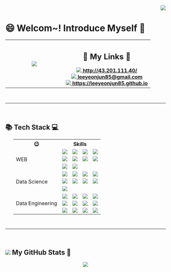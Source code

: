 <!-- 📌 각종 참고 링크 모음 🎁
방문자 수 통계 : https://hits.seeyoufarm.com/
각종 배찌 : https://shields.io/
아이콘 : https://simpleicons.org/
https://hyeinisfree.tistory.com/22
 -->


<!-- 방문자 수 통계 -->
<div align="right">
    <a href="https://hits.seeyoufarm.com">
        <img src="https://hits.seeyoufarm.com/api/count/incr/badge.svg?url=https%3A%2F%2Fgithub.com%2Fleeyeonjun85&count_bg=%2379C83D&title_bg=%23555555&icon=github.svg&icon_color=%23E7E7E7&title=Counts&edge_flat=false"/>
    </a>
</div>

<!-- [![Hits](https://hits.seeyoufarm.com/api/count/incr/badge.svg?url=https%3A%2F%2Fgithub.com%2Fleeyeonjun85&count_bg=%2379C83D&title_bg=%23555555&icon=github.svg&icon_color=%23E7E7E7&title=Counts&edge_flat=false)](https://hits.seeyoufarm.com) -->


<h1>😄 Welcom~! Introduce Myself 🚀</h1>

<table style="width:100%">
    <th style="width:40%"; align="center">
        <img src="https://drive.google.com/uc?id=1oOoeMltD6g4W4mtx--Hrua5nGjm_dWWe"/>
    </th>
    <th style="width:60%;">
        <h2 style="align=center">🔎 My Links 📌</h2>
        <div>
            <a href="http://43.201.111.40/" target='_blank'>
                <img src="https://img.shields.io/badge/Home-4285F4?style=flat-square&logo=googlehome&logoColor=white"/>
                http://43.201.111.40/
            </a><br>
            <a href="mailto:leeyeonjun85@gmail.com">
                <img src="https://img.shields.io/badge/Mail-EA4335?style=flat-square&logo=gmail&logoColor=white"/>
                leeyeonjun85@gmail.com
            </a><br>
            <a href="https://leeyeonjun85.github.io/" target='_blank'>
                <img src="https://img.shields.io/badge/Github-181717?style=flat-square&logo=github&logoColor=white"/> 
                https://leeyeonjun85.github.io
            </a><br>
            <!-- <a href="https://www.instagram.com/leeyeonjun85/" target='_blank'>
                <img src="https://img.shields.io/badge/Instagram-E4405F?style=flat-square&logo=instagram&logoColor=white"/> 
                https://www.instagram.com/leeyeonjun85/
            </a><br> -->
            <!-- <a href="http://leeyj85.shop/aboutme/" target='_blank'>
                <img src="https://img.shields.io/badge/이력서-00a408?style=flat-square"/> 
                http://leeyj85.shop/aboutme/
            </a><br> -->
            <!-- <a href="http://leeyj85.shop/portfolio/" target='_blank'>
                <img src="https://img.shields.io/badge/포트폴리오-5b0000?style=flat-square"/> 
                http://leeyj85.shop/portfolio/
            </a><br> -->
        </div>
    </th>
</table>

<!-- <div style="display: grid; grid-template-columns: 4fr 8fr; grid-template-areas:'image links';">
    <div style="grid-area: image;" align="center">
        <a href="http://leeyj85.shop/aboutme/" target='_blank'>
        <img style="width:80%; border-radius: 50%; border: 1px solid #888; padding: 5px" src="https://leeyeonjun85.github.io/assets/images/profile/me01.jpg"/></a>
    </div>
    <div style="grid-area: links;">
        <h3 align="left">🔎 My Links 📌</h3>
        <a href="http://leeyj85.shop/" target='_blank'><img src="https://img.shields.io/badge/Home-4285F4?style=flat-square&logo=googlehome&logoColor=white"/>&nbsp;&nbsp; Home Page : http://leeyj85.shop/</a><br>
        <a href="mailto:leeyeonjun85@gmail.com"><img src="https://img.shields.io/badge/Mail-EA4335?style=flat-square&logo=gmail&logoColor=white"/>&nbsp;&nbsp;&nbsp;&nbsp;&nbsp; Gmail : leeyeonjun85@gmail.com</a><br>
        <a href="https://leeyeonjun85.github.io/" target='_blank'><img src="https://img.shields.io/badge/Github-181717?style=flat-square&logo=github&logoColor=white"/>&nbsp;&nbsp; Tech Blog : https://leeyeonjun85.github.io/</a><br>
        <a href="https://www.instagram.com/leeyeonjun85/" target='_blank'><img src="https://img.shields.io/badge/Instagram-E4405F?style=flat-square&logo=instagram&logoColor=white"/> https://www.instagram.com/leeyeonjun85/</a><br>
        <a href="http://leeyj85.shop/aboutme/" target='_blank'><img src="https://img.shields.io/badge/이력서-00a408?style=flat-square"/>&nbsp;&nbsp;&nbsp;&nbsp;&nbsp;&nbsp;&nbsp;&nbsp; http://leeyj85.shop/aboutme/</a><br>
        <a href="http://leeyj85.shop/portfolio/" target='_blank'><img src="https://img.shields.io/badge/포트폴리오-5b0000?style=flat-square"/>&nbsp;&nbsp; http://leeyj85.shop/portfolio/</a><br>
    </div>
</div> -->


<br><hr><br>


<h2 align="left">📚 Tech Stack 💻</h2>
<div align="center">
<table style="width:90%; margin:auto;">
    <tbody>
        <tr>
            <th>😉</th>
            <th colspan="4" style="text-align:center;">Skills</th>
        </tr>
        <tr>
            <td rowspan="3">WEB</td>
            <td><img src="https://img.shields.io/badge/HTML5-E34F26?style=plastic&logo=HTML5&logoColor=white"/></td>
            <td><img src="https://img.shields.io/badge/CSS3-1572B6?style=plastic&logo=CSS3&logoColor=white"/></td>
            <td><img src="https://img.shields.io/badge/Javascript-F7DF1E?style=plastic&logo=javascript&logoColor=white"/></td>
            <td><img src="https://img.shields.io/badge/Bootstrap-7952B3?style=plastic&logo=bootstrap&logoColor=white"/></td>
        </tr>
        <tr>
            <td><img src="https://img.shields.io/badge/Python-3776AB?style=plastic&logo=Python&logoColor=white"/></td>
            <td><img src="https://img.shields.io/badge/django-092E20?style=plastic&logo=django&logoColor=white"/></td>
            <td><img src="https://img.shields.io/badge/flask-000000?style=plastic&logo=flask&logoColor=white"/></td>
            <td><img src="https://img.shields.io/badge/Metabase-509EE3?style=plastic&logo=Metabase&logoColor=white"/></td>
        </tr>
        <tr>
            <td><img src="https://img.shields.io/badge/Looker-4285F4?style=plastic&logo=Looker&logoColor=white"/></td>
            <td><img src="https://img.shields.io/badge/Tableau-E97627?style=plastic&logo=Tableau&logoColor=white"/></td>
            <td>　</td>
            <td>　</td>
        </tr>
        <tr>
            <td rowspan="3">Data Science</td>
            <td><img src="https://img.shields.io/badge/Pandas-150458?style=plastic&logo=Pandas&logoColor=white"/></td>
            <td><img src="https://img.shields.io/badge/scikit_learn-F7931E?style=plastic&logo=scikitlearn&logoColor=white"/></td>
            <td><img src="https://img.shields.io/badge/Regression-2496ED?style=plastic"/></td>
            <td><img src="https://img.shields.io/badge/XGBoost-7f000b?style=plastic"/></td>
        </tr>
        <tr>
            <td><img src="https://img.shields.io/badge/Tensorflow-FF6F00?style=plastic&logo=Tensorflow&logoColor=white"/></td>
            <td><img src="https://img.shields.io/badge/PyTorch-EE4C2C?style=plastic&logo=PyTorch&logoColor=white"/></td>
            <td><img src="https://img.shields.io/badge/Transformer-165300?style=plastic"/></td>
            <td><img src="https://img.shields.io/badge/YOLO5-400062?style=plastic"/></td>
        </tr>
        <tr>
            <td><img src="https://img.shields.io/badge/GAN-005426?style=plastic"/></td>
            <td>　</td>
            <td>　</td>
            <td>　</td>
        </tr>
        <tr>
            <td rowspan="3">Data Engineering</td>
            <td><img src="https://img.shields.io/badge/Git-F05032?style=plastic&logo=Git&logoColor=white"/></td>
            <td><img src="https://img.shields.io/badge/GitHub-181717?style=plastic&logo=GitHub&logoColor=white"/></td>
            <td><img src="https://img.shields.io/badge/Docker-2496ED?style=plastic&logo=Docker&logoColor=white"/></td>
            <td><img src="https://img.shields.io/badge/APScheduler-758865?style=plastic"/></td>
        </tr>
        <tr>
            <td><img src="https://img.shields.io/badge/BeautifulSoup-8b87c3?style=plastic"/></td>
            <td><img src="https://img.shields.io/badge/Selenium-43B02A?style=plastic&logo=Selenium&logoColor=white"/></td>
            <td><img src="https://img.shields.io/badge/Amazon EC2-FF9900?style=plastic&logo=Amazonec2&logoColor=white"/></td>
            <td><img src="https://img.shields.io/badge/SQLite-003B57?style=plastic&logo=SQLite&logoColor=white"/></td>
        </tr>
        <tr>
            <td><img src="https://img.shields.io/badge/MySQL-4479A1?style=plastic&logo=MySQL&logoColor=white"/></td>
            <td><img src="https://img.shields.io/badge/PostgreSQL-4169E1?style=plastic&logo=PostgreSQL&logoColor=white"/></td>
            <td><img src="https://img.shields.io/badge/MongoDB-47A248?style=plastic&logo=MongoDB&logoColor=white"/></td>
            <td><img src="https://img.shields.io/badge/Firebase-FFCA28?style=plastic&logo=Firebase&logoColor=white"/></td>
        </tr>
    </tbody>
</table>
</div>


<br><hr><br>

<h2 align="left"><img src="https://img.shields.io/badge/GitHub-181717?style=plastic&logo=GitHub&logoColor=white"/> My GitHub Stats 📑</h2>



<!-- GitHub Stats
https://github.com/anuraghazra/github-readme-stats
 -->

<!-- 
✅ 중간에 과부화 때문에 통계 짤림
아래에서 정보를 얻어
https://only-wanna.tistory.com/entry/Github-Stats%EC%9D%98-Maximum-retries-exceeded-%EC%98%A4%EB%A5%98-%ED%95%B4%EA%B2%B0%ED%95%98%EA%B8%B0
여기에서 해결함
https://vercel.com/leeyeonjun85
 -->

<p align="center">
<picture>
<source 
  srcset="https://github-readme-stats-leeyeonjun85.vercel.app/api?username=leeyeonjun85&show_icons=true&theme=dark"
  media="(prefers-color-scheme: dark)"
/>
<source
  srcset="https://github-readme-stats-leeyeonjun85.vercel.app/api?username=leeyeonjun85&show_icons=true"
  media="(prefers-color-scheme: light), (prefers-color-scheme: no-preference)"
/>
<img src="https://github-readme-stats-leeyeonjun85.vercel.app/api?username=leeyeonjun85&show_icons=true" />
</picture>
</p>


<!-- ![Anurag's GitHub stats](https://github-readme-stats.vercel.app/api?username=leeyeonjun85&show_icons=true&theme=highcontrast) -->




<!--
**leeyeonjun85/leeyeonjun85** is a ✨ _special_ ✨ repository because its `README.md` (this file) appears on your GitHub profile.

Here are some ideas to get you started:

- 🔭 I’m currently working on ...
- 🌱 I’m currently learning ...
- 👯 I’m looking to collaborate on ...
- 🤔 I’m looking for help with ...
- 💬 Ask me about ...
- 📫 How to reach me: ...
- 😄 Pronouns: ...
- ⚡ Fun fact: ...
-->





<!-- GitHub readme stats comes with several built-in themes (e.g. dark, radical, merko, gruvbox, tokyonight, onedark, cobalt, synthwave, highcontrast, dracula).

![Anurag's GitHub stats](https://github-readme-stats.vercel.app/api?username=leeyeonjun85&show_icons=true&theme=highcontrast)


[![Readme Card](https://github-readme-stats.vercel.app/api/pin/?username=leeyeonjun85&repo=home)](https://github.com/anuraghazra/github-readme-stats)


[![Top Langs](https://github-readme-stats.vercel.app/api/top-langs/?username=leeyeonjun85)](https://github.com/anuraghazra/github-readme-stats) -->



